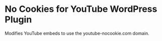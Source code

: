 # No Cookies for YouTube WordPress Plugin

Modifies YouTube embeds to use the youtube-nocookie.com domain.
